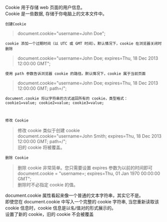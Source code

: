 Cookie 用于存储 web 页面的用户信息。  
Cookie 是一些数据, 存储于你电脑上的文本文件中。

	创建Cookie
> document.cookie="username=John Doe";

	cookie 添加一个过期时间（以 UTC 或 GMT 时间）。默认情况下，cookie 在浏览器关闭时删除
> document.cookie="username=John Doe; expires=Thu, 18 Dec 2013 12:00:00 GMT";

	使用 path 参数告诉浏览器 cookie 的路径。默认情况下，cookie 属于当前页面
> document.cookie="username=John Doe; expires=Thu, 18 Dec 2013 12:00:00 GMT; path=/";  

	document.cookie 将以字符串的方式返回所有的 cookie，类型格式：   
	cookie1=value; cookie2=value; cookie3=value;
#
	修改 Cookie
> 修改 cookie 类似于创建 cookie  
> document.cookie="username=John Smith; expires=Thu, 18 Dec 2013 12:00:00 GMT; path=/";  
> 旧的 cookie 将被覆盖。

	删除 Cookie
> 删除 cookie 非常简单。您只需要设置 expires 参数为以前的时间即可  
> document.cookie = "username=; expires=Thu, 01 Jan 1970 00:00:00 GMT";  
> 删除时不必指定 cookie 的值。

document.cookie 属性看起来像一个普通的文本字符串，其实它不是。  
即使您在 document.cookie 中写入一个完整的 cookie 字符串, 当您重新读取该 cookie 信息时，cookie 信息是以名/值对的形式展示的。  
设置了新的 cookie，旧的 cookie 不会被覆盖